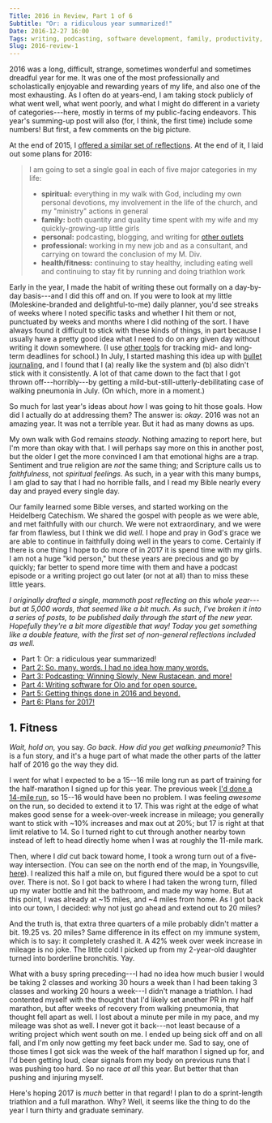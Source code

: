 ```yaml
---
Title: 2016 in Review, Part 1 of 6
Subtitle: "Or: a ridiculous year summarized!"
Date: 2016-12-27 16:00
Tags: writing, podcasting, software development, family, productivity, fitness
Slug: 2016-review-1
---
```


2016 was a long, difficult, strange, sometimes wonderful and sometimes dreadful year for me. It was one of the most professionally and scholastically enjoyable and rewarding years of my life, and also one of the most exhausting. As I often do at years-end, I am taking stock publicly of what went well, what went poorly, and what I might do different in a variety of categories---here, mostly in terms of my public-facing endeavors. This year's summing-up post will also (for, I think, the first time) include some numbers! But first, a few comments on the big picture.

At the end of 2015, I [offered a similar set of reflections][2015]. At the end of it, I laid out some plans for 2016:

[2015]: http://www.chriskrycho.com/2015/thoughts-on-2015-and-2016.html

> I am going to set a single goal in each of five major categories in my
life:
>
>  - **spiritual:** everything in my walk with God, including my own personal devotions, my involvement in the life of the church, and my "ministry" actions in general
>  - **family:** both quantity and quality time spent with my wife and my
    quickly-growing-up little girls
>  - **personal:** podcasting, blogging, and writing for [other outlets][mere-o]
>  - **professional:** working in my new job and as a consultant, and carrying on toward the conclusion of my M. Div.
>  - **health/fitness:** continuing to stay healthy, including eating well and continuing to stay fit by running and doing triathlon work

[mere-o]: http://mereorthodoxy.com/author/chris-krycho/

Early in the year, I made the habit of writing these out formally on a day-by-day basis---and I did this off and on. If you were to look at my little (Moleskine-branded and delightful-to-me) daily planner, you'd see streaks of weeks where I noted specific tasks and whether I hit them or not, punctuated by weeks and months where I did nothing of the sort. I have always found it difficult to stick with these kinds of things, in part because I usually have a pretty good idea what I need to do on any given day without writing it down somewhere. (I use [other tools] for tracking mid- and long-term deadlines for school.) In July, I started mashing this idea up with [bullet journaling], and I found that I (a) really like the system and (b) also didn't stick with it consistently. A lot of that came down to the fact that I got thrown off---horribly---by getting a mild-but-still-utterly-debilitating case of walking pneumonia in July. (On which, more in a moment.)

[other tools]: https://www.omnigroup.com/omnifocus/ "OmniFocus"
[bullet journaling]: http://bulletjournal.com "Bullet Journal site"

So much for last year's ideas about *how* I was going to hit those goals. How did I actually do at addressing them? The answer is: *okay*. 2016 was not an amazing year. It was not a terrible year. But it had as many downs as ups.

My own walk with God remains *steady*. Nothing amazing to report here, but I'm more than okay with that. I will perhaps say more on this in another post, but the older I get the more convinced I am that emotional highs are a trap. Sentiment and true religion are *not* the same thing; and Scripture calls us to *faithfulness*, not *spiritual feelings*. As such, in a year with this many bumps, I am glad to say that I had no horrible falls, and I read my Bible nearly every day and prayed every single day.

Our family learned some Bible verses, and started working on the Heidelberg Catechism. We shared the gospel with people as we were able, and met faithfully with our church. We were not extraordinary, and we were far from flawless, but I think we did *well*. I hope and pray in God's grace we are able to continue in faithfully doing well in the years to come. Certainly if there is one thing I hope to do more of in 2017 it is spend time with my girls. I am not a huge "kid person," but these years are precious and go by quickly; far better to spend more time with them and have a podcast episode or a writing project go out later (or not at all) than to miss these little years.

<i class='editorial'>I originally drafted a single, mammoth post reflecting on this whole year---but at 5,000 words, that seemed like a bit much. As such, I've broken it into a series of posts, to be published daily through the start of the new year. Hopefully they're a bit more digestible that way! Today you get something like a double feature, with the first set of non-general reflections included as well.</i>

- Part 1: Or: a ridiculous year summarized!
- [Part 2: So. many. words. I had no idea how many words.][part-2]
- [Part 3: Podcasting: Winning Slowly, New Rustacean, and more!][part-3]
- [Part 4: Writing software for Olo and for open source.][part-4]
- [Part 5: Getting things done in 2016 and beyond.][part-5]
- [Part 6: Plans for 2017!][part-6]

[part-1]: http://www.chriskrycho.com/2016/2016-review-1.html
[part-2]: http://www.chriskrycho.com/2016/2016-review-2.html
[part-3]: http://www.chriskrycho.com/2016/2016-review-3.html
[part-4]: http://www.chriskrycho.com/2016/2016-review-4.html
[part-5]: http://www.chriskrycho.com/2016/2016-review-5.html
[part-6]: http://www.chriskrycho.com/2017/2016-review-6.html


## 1. Fitness

_Wait, hold on,_ you say. _Go back. How did you get walking pneumonia?_ This is a fun story, and it's a huge part of what made the other parts of the latter half of 2016 go the way they did.

I went for what I expected to be a 15--16 mile long run as part of training for the half-marathon I signed up for this year. The previous week [I'd done a 14-mile run], so 15--16 would have been no problem. I was feeling *awesome* on the run, so decided to extend it to 17. This was right at the edge of what makes good sense for a week-over-week increase in mileage; you generally want to stick with ~10% increases and max out at 20%; but 17 is right at that limit relative to 14. So I turned right to cut through another nearby town instead of left to head directly home when I was at roughly the 11-mile mark.

Then, where I *did* cut back toward home, I took a wrong turn out of a five-way intersection. (You can see on the north end of the map, in Youngsville, [here][20mi-strava]). I realized this half a mile on, but figured there would be a spot to cut over. There is not. So I got back to where I had taken the wrong turn, filled up my water bottle and hit the bathroom, and made my way home. But at this point, I was already at ~15 miles, and ~4 miles from home. As I got back into our town, I decided: why not just go ahead and extend out to 20 miles?

And the truth is, that extra three quarters of a mile probably didn't matter a bit. 19.25 vs. 20 miles? Same difference in its effect on my immune system, which is to say: it completely crashed it. A 42% week over week increase in mileage is no joke. The little cold I picked up from my 2-year-old daughter turned into borderline bronchitis. Yay.

[I'd done a 14-mile run]: http://runwith.chriskrycho.com/runs/12/ "Run summary on runwith.chriskrycho.com"
[20mi-strava]: https://www.strava.com/activities/644619792 "Run overview on Strava"

What with a busy spring preceding---I had no idea how much busier I would be taking 2 classes and working 30 hours a week than I had been taking 3 classes and working 20 hours a week---I didn't manage a triathlon. I had contented myself with the thought that I'd likely set another PR in my half marathon, but after weeks of recovery from walking pneumonia, that thought fell apart as well. I lost about a minute per mile in my pace, and my mileage was shot as well. I never got it back---not least because of a writing project which went south on me. I ended up being sick off and on all fall, and I'm only now getting my feet back under me. Sad to say, one of those times I got sick was the week of the half marathon I signed up for, and I'd been getting loud, clear signals from my body on previous runs that I was pushing too hard. So no race *at all* this year. But better that than pushing and injuring myself.

Here's hoping 2017 is *much* better in that regard! I plan to do a sprint-length triathlon and a full marathon. Why? Well, it seems like the thing to do the year I turn thirty and graduate seminary.
